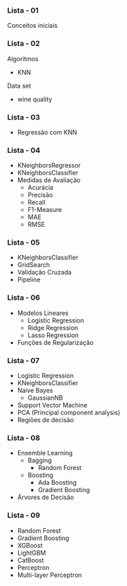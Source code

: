 ### Lista - 01

Conceitos iniciais

### Lista - 02

Algoritmos
- KNN

Data set
- wine quality


### Lista - 03

- Regressão com KNN

### Lista - 04

- KNeighborsRegressor
- KNeighborsClassifier
- Medidas de Avaliação
	- Acurácia
	- Precisão
	- Recall
	- F1-Measure
	- MAE
	- RMSE

### Lista - 05

- KNeighborsClassifier
- GridSearch
- Validação Cruzada
- Pipeline

### Lista - 06

- Modelos Lineares
	- Logistic Regression
	- Ridge Regression
	- Lasso Regression
- Funções de Regularização

### Lista - 07

- Logistic Regression
- KNeighborsClassifier
- Naive Bayes
	- GaussianNB
- Support Vector Machine
- PCA (Principal component analysis)
- Regiões de decisão

### Lista - 08

- Ensemble Learning
	- Bagging
		- Random Forest
	- Boosting
		- Ada Boosting
		- Gradient Boosting
- Árvores de Decisão

### Lista - 09

- Random Forest
- Gradient Boosting
- XGBoost 
- LightGBM 
- CatBoost 
- Perceptron 
- Multi-layer Perceptron 


